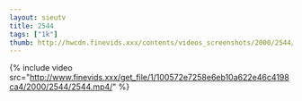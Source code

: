 ```yaml
--- 
layout: sieutv
title: 2544
tags: ["1k"]
thumb: http://hwcdn.finevids.xxx/contents/videos_screenshots/2000/2544/preview.mp4.jpg
---
```

{% include video src="http://www.finevids.xxx/get_file/1/100572e7258e6eb10a622e46c4198ca4/2000/2544/2544.mp4/" %} 

